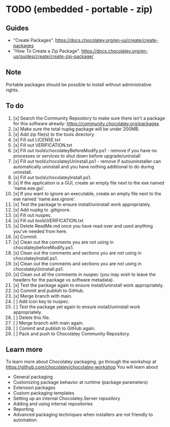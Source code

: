 ﻿# TODO (embedded - portable - zip)

## Guides

- "Create Packages". https://docs.chocolatey.org/en-us/create/create-packages
- "How To Create a Zip Package". https://docs.chocolatey.org/en-us/guides/create/create-zip-package/

## Note

Portable packages should be possible to install without administrative rights.

## To do

1. [x] Search the Community Repository to make sure there isn't a package for this software already: https://community.chocolatey.org/packages
2. [x] Make sure the total nupkg package will be under 200MB.
3. [x] Add zip file(s) to the tools directory.
4. [x] Fill out LICENSE.txt
5. [x] Fill out VERIFICATION.txt
6. [x] Fill out tools\chocolateyBeforeModify.ps1 - remove if you have no processes or services to shut down before upgrade/uninstall
7. [x] Fill out tools\chocolateyUninstall.ps1 - remove if autouninstaller can automatically uninstall and you have nothing additional to do during uninstall.
8.  [x] Fill out tools\chocolateyInstall.ps1.
9.  [x] If the application is a GUI, create an empty file next to the exe named 'name.exe.gui'.
10. [x] If you want to ignore an executable, create an empty file next to the exe named 'name.exe.ignore'.
11. [x] Test the package to ensure install/uninstall work appropriately.
12. [x] Add nupkg to .gitignore.
13. [x] Fill out nuspec.
14. [x] Fill out tools\VERIFICATION.txt
15. [x] Delete ReadMe.md once you have read over and used anything you've needed from here.
16. [x] Commit.
17. [x] Clean out the comments you are not using in chocolateybeforeModify.ps1.
18. [x] Clean out the comments and sections you are not using in chocolateyInstall.ps1.
19. [x] Clean out the comments and sections you are not using in chocolateyUninstall.ps1.
20. [x] Clean out all the comments in nuspec (you may wish to leave the headers for the package vs software metadata).
21. [x] Test the package again to ensure install/uninstall work appropriately.
22. [x] Commit and publish to GitHub.
23. [x] Merge branch with main.
24. [ ] Add icon key to nuspec.
25. [ ] Test the package yet again to ensure install/uninstall work appropriately.
26. [ ] Delete this file.
27. [ ] Merge branch with main again.
28. [ ] Commit and publish to GitHub again.
29. [ ] Pack and push to Chocolatey Community Repository.

## Learn more
To learn more about Chocolatey packaging, go through the workshop at https://github.com/chocolatey/chocolatey-workshop
You will learn about
 - General packaging
 - Customizing package behavior at runtime (package parameters)
 - Extension packages
 - Custom packaging templates
 - Setting up an internal Chocolatey.Server repository
 - Adding and using internal repositories
 - Reporting
 - Advanced packaging techniques when installers are not friendly to
   automation
